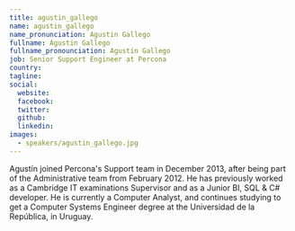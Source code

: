 ```yaml
---
title: agustin_gallego
name: agustin_gallego
name_pronunciation: Agustin Gallego
fullname: Agustin Gallego
fullname_pronounciation: Agustin Gallego
job: Senior Support Engineer at Percona
country: 
tagline: 
social:
  website: 
  facebook:
  twitter:
  github: 
  linkedin: 
images:
  - speakers/agustin_gallego.jpg
---
```


Agustín joined Percona's Support team in December 2013, after being part of the Administrative team from February 2012. He has previously worked as a Cambridge IT examinations Supervisor and as a Junior BI, SQL & C# developer. He is currently a Computer Analyst, and continues studying to get a Computer Systems Engineer degree at the Universidad de la República, in Uruguay.
